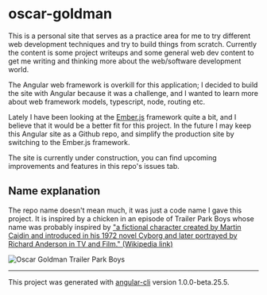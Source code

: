 # oscar-goldman

This is a personal site that serves as a practice area for me to try different web development techniques and try to build things from scratch. Currently the content is some project writeups and some general web dev content to get me writing and thinking more about the web/software development world.

The Angular web framework is overkill for this application; I decided to build the site with Angular because it was a challenge, and I wanted to learn more about web framework models, typescript, node, routing etc.

Lately I have been looking at the [Ember.js](http://emberjs.com) framework quite a bit, and I believe that it would be a better fit for this project. In the future I may keep this Angular site as a Github repo, and simplify the production site by switching to the Ember.js framework.

The site is currently under construction, you can find upcoming improvements and features in this repo's issues tab.

## Name explanation

The repo name doesn't mean much, it was just a code name I gave this project. It is inspired by a chicken in an episode of Trailer Park Boys whose name was probably inspired by ["a fictional character created by Martin Caidin and introduced in his 1972 novel Cyborg and later portrayed by Richard Anderson in TV and Film." (Wikipedia link)](https://en.wikipedia.org/wiki/Oscar_Goldman)

![Oscar Goldman Trailer Park Boys][chicken]

-------

This project was generated with [angular-cli](https://github.com/angular/angular-cli) version 1.0.0-beta.25.5.


[chicken]: https://pbs.twimg.com/profile_images/3620794795/17c0df8c09aeb5b36b5c9bf73d921118_400x400.jpeg "Oscar Goldman TPB"
